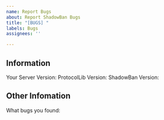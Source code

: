 ```yaml
---
name: Report Bugs
about: Report ShadowBan Bugs
title: "[BUGS] "
labels: Bugs
assignees: ''

---
```


## Information
Your Server Version: 
ProtocolLib Version: 
ShadowBan Version:

## Other Infomation
What bugs you found: 
